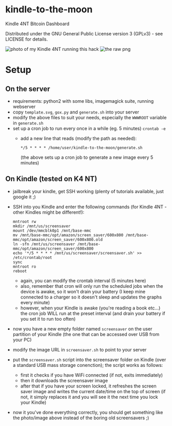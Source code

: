 kindle-to-the-moon
==================

Kindle 4NT Bitcoin Dashboard

Distributed under the GNU General Public License version 3 (GPLv3) - see LICENSE for details.

![photo of my Kindle 4NT running this hack](https://github.com/saironiq/kindle-to-the-moon/raw/master/preview/photo.jpg)
![the raw png](https://github.com/saironiq/kindle-to-the-moon/raw/master/preview/raw.png)


Setup
=====


On the server
-------------

  * requirements: python2 with some libs, imagemagick suite, running webserver
  * copy ```template.svg```, ```gox.py``` and ```generate.sh``` into your server
  * modify the above files to suit your needs, especially the ```WWWROOT``` variable in ```generate.sh```
  * set up a cron job to run every once in a while (eg. 5 minutes) ```crontab -e```
    * add a new line that reads (modify the path as needed):

      ```
      */5 * * * * /home/user/kindle-to-the-moon/generate.sh
      ```

      (the above sets up a cron job to generate a new image every 5 minutes)


On Kindle (tested on K4 NT)
---------------------------

  * jailbreak your kindle, get SSH working (plenty of tutorials available, just google it ;)
  * SSH into you Kindle and enter the following commands (for Kindle 4NT - other Kindles might be different!):

    ```
    mntroot rw
    mkdir /mnt/us/screensaver
    mount /dev/mmcblk0p1 /mnt/base-mmc
    mv /mnt/base-mmc/opt/amazon/screen_saver/600x800 /mnt/base-mmc/opt/amazon/screen_saver/600x800.old
    ln -sfn /mnt/us/screensaver /mnt/base-mmc/opt/amazon/screen_saver/600x800
    echo '*/5 * * * * /mnt/us/screensaver/screensaver.sh' >> /etc/crontab/root
    sync
    mntroot ro
    reboot
    ```

    * again, you can modify the crontab interval (5 minutes here)
    * also, remember that cron will only run the scheduled jobs when the device is awake, so it won't drain your battery (I keep mine connected to a charger so it doesn't sleep and updates the graphs every minute)
    * however, when your Kindle is awake (you're reading a book etc...) the cron job WILL run at the preset interval (and drain your battery if you set it to run too often)

  * now you have a new empty folder named ```screensaver``` on the user partition of your Kindle (the one that can be accessed over USB from your PC)
  * modify the image URL in ```screensaver.sh``` to point to your server
  * put the ```screensaver.sh``` script into the screensaver folder on Kindle (over a standard USB mass storage conenction); the script works as follows:
    * first it checks if you have WiFi connected (if not, exits immediately)
    * then it downloads the screensaver image
    * after that if you have your screen locked, it refreshes the screen saver image and writes the current date/time on the top of screen (if not, it simply replaces it and you will see it the next time you lock your Kindle)

* now it you've done everything correctly, you should get something like the photo/image above instead of the boring old screensavers ;)
